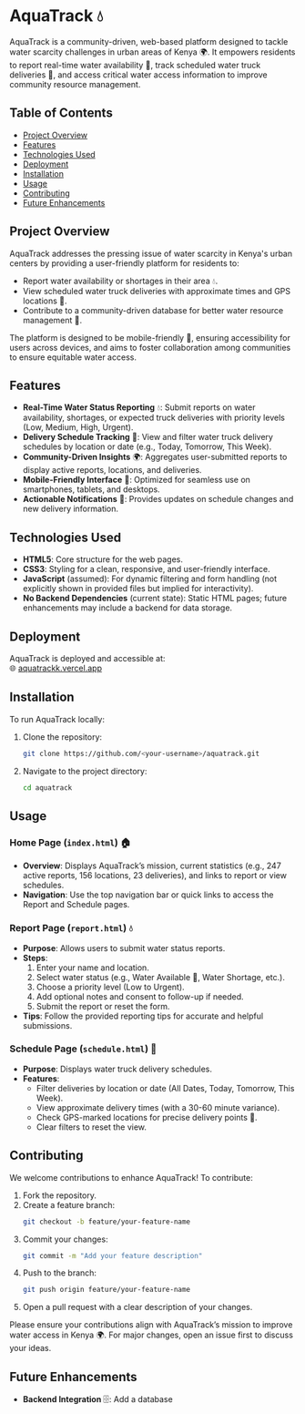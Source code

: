 # AquaTrack 💧



AquaTrack is a community-driven, web-based platform designed to tackle water scarcity challenges in urban areas of Kenya 🌍. It empowers residents to report real-time water availability 🚰, track scheduled water truck deliveries 🚚, and access critical water access information to improve community resource management.

## Table of Contents
- [Project Overview](#project-overview)
- [Features](#features)
- [Technologies Used](#technologies-used)
- [Deployment](#Deployment)
- [Installation](#installation)
- [Usage](#usage)
- [Contributing](#contributing)
- [Future Enhancements](#future-enhancements)


## Project Overview
AquaTrack addresses the pressing issue of water scarcity in Kenya's urban centers by providing a user-friendly platform for residents to:
- Report water availability or shortages in their area 💧.
- View scheduled water truck deliveries with approximate times and GPS locations 🚚.
- Contribute to a community-driven database for better water resource management 🌊.

The platform is designed to be mobile-friendly 📱, ensuring accessibility for users across devices, and aims to foster collaboration among communities to ensure equitable water access.

## Features
- **Real-Time Water Status Reporting** 💧: Submit reports on water availability, shortages, or expected truck deliveries with priority levels (Low, Medium, High, Urgent).
- **Delivery Schedule Tracking** 🚚: View and filter water truck delivery schedules by location or date (e.g., Today, Tomorrow, This Week).
- **Community-Driven Insights** 🌍: Aggregates user-submitted reports to display active reports, locations, and deliveries.
- **Mobile-Friendly Interface** 📱: Optimized for seamless use on smartphones, tablets, and desktops.
- **Actionable Notifications** 🔔: Provides updates on schedule changes and new delivery information.

## Technologies Used
- **HTML5**: Core structure for the web pages.
- **CSS3**: Styling for a clean, responsive, and user-friendly interface.
- **JavaScript** (assumed): For dynamic filtering and form handling (not explicitly shown in provided files but implied for interactivity).
- **No Backend Dependencies** (current state): Static HTML pages; future enhancements may include a backend for data storage.


## Deployment
AquaTrack is deployed and accessible at:  
🌐 [aquatrackk.vercel.app](https://aquatrackk.vercel.app) 

## Installation
To run AquaTrack locally:
1. Clone the repository:
   ```bash
   git clone https://github.com/<your-username>/aquatrack.git
   ```
2. Navigate to the project directory:
   ```bash
   cd aquatrack
   ```


## Usage
### Home Page (`index.html`) 🏠
- **Overview**: Displays AquaTrack’s mission, current statistics (e.g., 247 active reports, 156 locations, 23 deliveries), and links to report or view schedules.
- **Navigation**: Use the top navigation bar or quick links to access the Report and Schedule pages.

### Report Page (`report.html`) 💧
- **Purpose**: Allows users to submit water status reports.
- **Steps**:
  1. Enter your name and location.
  2. Select water status (e.g., Water Available 🚰, Water Shortage, etc.).
  3. Choose a priority level (Low to Urgent).
  4. Add optional notes and consent to follow-up if needed.
  5. Submit the report or reset the form.
- **Tips**: Follow the provided reporting tips for accurate and helpful submissions.

### Schedule Page (`schedule.html`) 🚚
- **Purpose**: Displays water truck delivery schedules.
- **Features**:
  - Filter deliveries by location or date (All Dates, Today, Tomorrow, This Week).
  - View approximate delivery times (with a 30-60 minute variance).
  - Check GPS-marked locations for precise delivery points 📍.
  - Clear filters to reset the view.

## Contributing
We welcome contributions to enhance AquaTrack! To contribute:
1. Fork the repository.
2. Create a feature branch:
   ```bash
   git checkout -b feature/your-feature-name
   ```
3. Commit your changes:
   ```bash
   git commit -m "Add your feature description"
   ```
4. Push to the branch:
   ```bash
   git push origin feature/your-feature-name
   ```
5. Open a pull request with a clear description of your changes.

Please ensure your contributions align with AquaTrack’s mission to improve water access in Kenya 🌍. For major changes, open an issue first to discuss your ideas.

## Future Enhancements
- **Backend Integration** 🗄️: Add a database
